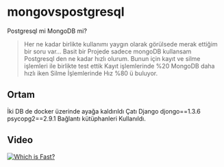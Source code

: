 # mongovspostgresql
Postgresql mi MongoDB mi?
> Her ne kadar birlikte kullanımı yaygın olarak görülsede merak ettiğim bir soru var...
> Basit bir Projede sadece mongoDB kullansam Postgresql den ne kadar hızlı olurum.
> Bunun için kayıt ve silme işlemleri ile birlikte test ettik
> Kayıt işlemlerinde %20 MongoDB daha hızlı iken Silme İşlemlerinde Hız %80 ü buluyor.

## Ortam 
İki DB de docker üzerinde ayağa kaldırıldı
Çatı Django
djongo==1.3.6
psycopg2==2.9.1
Bağlantı kütüphanleri Kullanıldı.

## Video
[![Which is Fast?](http://img.youtube.com/vi/n7Ly7zS6aVA/0.jpg)](http://www.youtube.com/watch?v=n7Ly7zS6aVA "Video Title")
